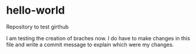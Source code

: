 # hello-world
Repository to test girthub

I am testing the creation of braches now. I do have to make changes in this file and write a commit message to explain which were my changes.
